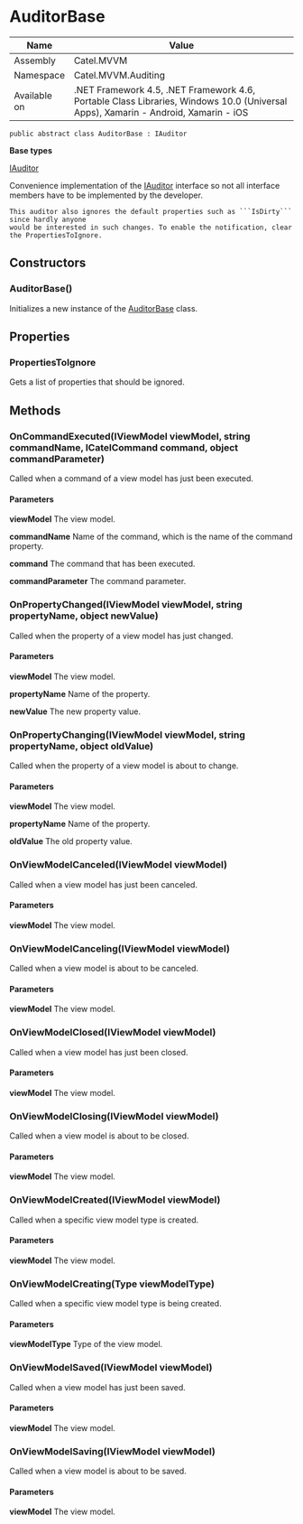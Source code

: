 

# AuditorBase

Name|Value
---|---
Assembly|Catel.MVVM
Namespace|Catel.MVVM.Auditing
Available on|.NET Framework 4.5, .NET Framework 4.6, Portable Class Libraries, Windows 10.0 (Universal Apps), Xamarin - Android, Xamarin - iOS

```
public abstract class AuditorBase : IAuditor
```

**Base types**

[IAuditor](/Catel.MVVM\Catel\MVVM\Auditing\IAuditor.md)


Convenience implementation of the [IAuditor](#) interface so not all interface members
    have to be implemented by the developer.
    


    This auditor also ignores the default properties such as ```IsDirty``` since hardly anyone
    would be interested in such changes. To enable the notification, clear the PropertiesToIgnore.



## Constructors

### AuditorBase()

Initializes a new instance of the [AuditorBase](#) class.



## Properties

### PropertiesToIgnore

Gets a list of properties that should be ignored.



## Methods

### OnCommandExecuted(IViewModel viewModel, string commandName, ICatelCommand command, object commandParameter)

Called when a command of a view model has just been executed.

#### Parameters

**viewModel**
The view model.

**commandName**
Name of the command, which is the name of the command property.

**command**
The command that has been executed.

**commandParameter**
The command parameter.



### OnPropertyChanged(IViewModel viewModel, string propertyName, object newValue)

Called when the property of a view model has just changed.

#### Parameters

**viewModel**
The view model.

**propertyName**
Name of the property.

**newValue**
The new property value.



### OnPropertyChanging(IViewModel viewModel, string propertyName, object oldValue)

Called when the property of a view model is about to change.

#### Parameters

**viewModel**
The view model.

**propertyName**
Name of the property.

**oldValue**
The old property value.



### OnViewModelCanceled(IViewModel viewModel)

Called when a view model has just been canceled.

#### Parameters

**viewModel**
The view model.



### OnViewModelCanceling(IViewModel viewModel)

Called when a view model is about to be canceled.

#### Parameters

**viewModel**
The view model.



### OnViewModelClosed(IViewModel viewModel)

Called when a view model has just been closed.

#### Parameters

**viewModel**
The view model.



### OnViewModelClosing(IViewModel viewModel)

Called when a view model is about to be closed.

#### Parameters

**viewModel**
The view model.



### OnViewModelCreated(IViewModel viewModel)

Called when a specific view model type is created.

#### Parameters

**viewModel**
The view model.



### OnViewModelCreating(Type viewModelType)

Called when a specific view model type is being created.

#### Parameters

**viewModelType**
Type of the view model.



### OnViewModelSaved(IViewModel viewModel)

Called when a view model has just been saved.

#### Parameters

**viewModel**
The view model.



### OnViewModelSaving(IViewModel viewModel)

Called when a view model is about to be saved.

#### Parameters

**viewModel**
The view model.



